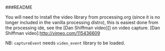 ###README

You will need to install the video library from processing.org (since it is no longer included in the vanilla processing distro), this is easiest done from the processing ide, see the [Dan Shiffman video][] on video capture.
[Dan Shiffman video]:http://vimeo.com/115436609

NB: `captureEvent` needs `video_event` library to be loaded.
